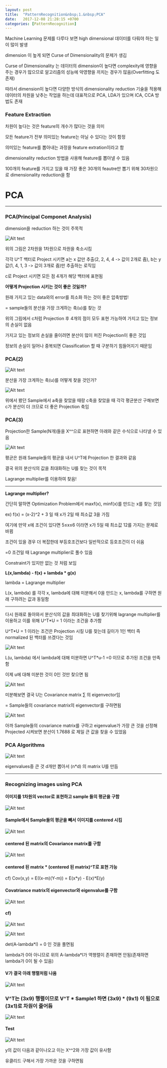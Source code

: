```yaml
---
layout: post
title:  "PatternRecognition&nbsp;1.&nbsp;PCA"
date:   2017-12-08 21:28:15 +0700
categories: [PatternRecognition]
---
```


Machine Learning 문제를 다루다 보면 high dimensional 데이터를 다뤄야 하는 일이 많이 발생

dimension 이 높게 되면 Curse of Dimensionality의 문제가 생김

Curse of Dimensionality 는 데이터의 dimension이 높다면 complexity에 영향을 주는 경우가 많으므로 알고리즘의 성능에 악영향을 끼치는 경우가 많음(Overfitting 도 존재)

따라서 dimension이 높다면 다양한 방식의 dimensionality reduction 기술을 적용해 데이터의 차원을 낮추는 작업을 하는데 대표적으로 PCA, LDA가 있으며 ICA, CCA 방법도 존재

### Feature Extraction

차원이 높다는 것은 feature의 개수가 많다는 것을 의미

모든 feature가 전부 의미있는 feature는 아닐 수 있다는 것이 함정

의미있는 feature를 뽑아내는 과정을 feature extration이라고 함

dimensionality reduction 방법을 사용해 feature를 뽑아낼 수 있음

100개의 feature를 가지고 있을 때 가장 좋은 30개의 feautre만 뽑기 위해 30차원으로 dimensionality reduction을 함
 

# PCA
---------------------------------------
### PCA(Principal Componet Analysis)

dimension을 reduction 하는 것이 주목적

![Alt text](http://leesangwon0114.github.io/static/img/PR/1.1.PNG)

위의 그림은 2차원을 1차원으로 차원을 축소시킴

각각 U^T 백터로 Project 시키면 a는 x 값만 추출(2, 2, 4, 4 -> 값이 2개로 줌), b는 y 값(1, 4, 1, 3 -> 값이 3개로 줌)만 추출하는 로직임

c로 Project 시키면 모든 점 4개가 해당 백터에 표현됨

**어떻게 Projection 시키는 것이 좋은 것일까?**

원래 가지고 있는 data와의 error를 최소화 하는 것이 좋은 압축방법!

= sample들의 분산을 가장 크게하는 축(u)를 찾는 것

위의 그림에서 c처럼 Projection 후 4개의 점이 모두 표현 가능하여 가지고 있는 정보의 손실이 없음

가지고 있는 정보의 손실을 줄이려면 분산이 많이 퍼진 Projection이 좋은 것임

정보의 손실이 일어나 중복되면 Classification 할 때 구분하기 힘들어지기 때문임

### PCA(2)

![Alt text](http://leesangwon0114.github.io/static/img/PR/1.2.PNG)

분산을 가장 크게하는 축(u)를 어떻게 찾을 것인가?

![Alt text](http://leesangwon0114.github.io/static/img/PR/1.3.PNG)

위에서 봤던 Sample에서 a축을 찾았을 때랑 c축을 찾았을 때 각각 평균분산 구해보면 c가 분산이 더 크므로 더 좋은 Projection 축임


### PCA(3)

Projection한 Sample(N개)들을 X^^으로 표현하면 아래와 같은 수식으로 나타낼 수 있음

![Alt text](http://leesangwon0114.github.io/static/img/PR/1.4.PNG)

평균은 원래 Sample들의 평균을 내서 U^T에 Projection 한 결과와 같음

결국 위의 분산식의 값을 최대화하는 U를 찾는 것이 목적

Lagrange multiplier를 이용하여 찾음!

---
**Lagrange multiplier?**

간단히 말하면 Optimization Problem에서 maxf(x), minf(x)를 만드는 x를 찾는 것임

ex) f(x) = (x-2)^2 + 3 일 때 x가 2일 때 최소값 3을 가짐

여기에 만약 x에 조건이 있다면 5≤x≤6 이라면 x가 5일 때 최소값 12를 가지는 문제로 바뀜

조건이 있을 경우 더 복잡한데 부등호조건보다 일반적으로 등호조건이 더 쉬움

=0 조건일 때 Lagrange multiplier로 풀수 있음

Constraint가 있지만 없는 것 처럼 보임

**L(x,lambda) - f(x) + lambda * g(x)**

lambda = Lagrange multiplier

L(x, lambda) 를 각각 x, lambda에 대해 미분해서 0을 만드는 x, lambda를 구하면 원래 구하려는 값과 동일함

---

다시 원래로 돌아와서 분산식의 값을 최대화하는 U를 찾기위해 lagrange multiplier를 이용하고 이를 위해 U^T*U = 1 이라는 조건을 추가함

U^T*U = 1 이라는 조건은 Projection 시킬 U를 찾는데 길이가 1인 백터 즉 normalized 된 백터를 쓰겠다는 것임

![Alt text](http://leesangwon0114.github.io/static/img/PR/1.5.PNG)

L(u, lambda) 에서 lambda에 대해 미분하면 U^T*u-1 =0 이므로 추가된 조건을 만족함

이제 u에 대해 미분한 것이 0인 것만 찾으면 됨

![Alt text](http://leesangwon0114.github.io/static/img/PR/1.6.PNG)

미분해보면 결국 U는 Covariance matrix ∑ 의 eigenvector임

= Sample들의 covariance matrix의 eigenvector를 구하면됨

![Alt text](http://leesangwon0114.github.io/static/img/PR/1.7.PNG)

아까 Sample들의 covariance matrix를 구하고 eigenvalue가 가장 큰 것을 선정해 Projected 시켜보면 분산이 1.7688 로 제일 큰 값을 찾을 수 있었음

### PCA Algorithms


![Alt text](http://leesangwon0114.github.io/static/img/PR/1.8.PNG)

eigenvalues중 큰 것 d개만 뽑아서 (n*d) 의 matrix U를 만듬

---
### Recognizing images using PCA


#### 이미지를 1차원의 vector로 표현하고 sample 들의 평균을 구함

![Alt text](http://leesangwon0114.github.io/static/img/PR/1.9.PNG)

####  Sample에서 Sample들의 평균을 빼서 이미지를 centered 시킴

![Alt text](http://leesangwon0114.github.io/static/img/PR/1.10.PNG)


#### centered 된 matrix의 Covariance matrix를 구함

![Alt text](http://leesangwon0114.github.io/static/img/PR/1.11.PNG)

#### centered 된 matrix * (centered 된 matrix)^T로 표현 가능

cf) Cov(x,y) = E((x-m)(Y-m)) = E(x*y) - E(x)*E(y)

#### Covatriance matrix의 eigenvector와 eigenvalue를 구함

![Alt text](http://leesangwon0114.github.io/static/img/PR/1.12.PNG)

#### cf)

![Alt text](http://leesangwon0114.github.io/static/img/PR/1.16.PNG)

![Alt text](http://leesangwon0114.github.io/static/img/PR/1.17.PNG)

det(A-lambda*I) = 0 인 것을 풀면됨

lambda가 0아 아니므로 위의 A-lambda*I가 역행렬이 존재하면 안됨(존재하면 lambda가 0이 될 수 있음)

#### V가 결국 아래 행렬처럼 나옴 

![Alt text](http://leesangwon0114.github.io/static/img/PR/1.13.PNG)

### V^T는 (3x9) 행렬이므로 V^T * Sample1 하면 (3x9) * (9x1) 이 됨으로 (3x1)로 차원이 줄어듬

![Alt text](http://leesangwon0114.github.io/static/img/PR/1.14.PNG)

#### Test

![Alt text](http://leesangwon0114.github.io/static/img/PR/1.15.PNG)

y의 값이 다음과 같이나오고 이는 X^^2와 가장 값이 유사함

유클리드 구해서 가장 가까운 것을 구하면됨



